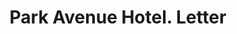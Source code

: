 ---
doi: 10.7916/D8VT344N
date_other: '1910'
date_other_textual: 1910-1919
form: correspondence
genre:
- Letters (correspondence)
name:
- Park Avenue Hotel
object_in_context_url: https://biggert.cul.columbia.edu/items/view/ave_biggert_01091
subject_hierarchical_geographic:
- New York, New York, United States
subject_name:
- Park Avenue Hotel
title: Park Avenue Hotel. Letter
sort_title: Park Avenue Hotel. Letter
call_number: ave_biggert_01091
coordinates:
- 40.71277777777778,-74.00583333333333
pid: ave_biggert_01091
identifiers: ave_biggert_01091
thumbnail: https://derivativo-3.library.columbia.edu/iiif/2/ldpd:344960/full/!256,256/0/native.jpg
permalink: /biggert/ave_biggert_01091/
layout: iiif-image-page
---